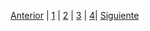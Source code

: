 

[Anterior](Las_aplicaciones_de_la_IA4.md) | [1](Las_aplicaciones_de_la_IA4.md) | [2](inpacto_en_el_sector4.md) | [3](Impacto_ambiental4.md) | [4](Propostes_per_minimitzar_els_impactes_ambientals4.md)| [Siguiente](Impacto_ambiental4.md)

